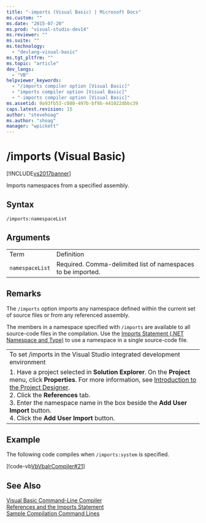 ```yaml
---
title: "-imports (Visual Basic) | Microsoft Docs"
ms.custom: ""
ms.date: "2015-07-20"
ms.prod: "visual-studio-dev14"
ms.reviewer: ""
ms.suite: ""
ms.technology: 
  - "devlang-visual-basic"
ms.tgt_pltfrm: ""
ms.topic: "article"
dev_langs: 
  - "VB"
helpviewer_keywords: 
  - "/imports compiler option [Visual Basic]"
  - "imports compiler option [Visual Basic]"
  - "-imports compiler option [Visual Basic]"
ms.assetid: 9a93fb53-c080-497b-bf9b-441022dbbc39
caps.latest.revision: 15
author: "stevehoag"
ms.author: "shoag"
manager: "wpickett"
---
```

# /imports (Visual Basic)
[!INCLUDE[vs2017banner](../../../includes/vs2017banner.md)]

Imports namespaces from a specified assembly.  
  
## Syntax  
  
```  
/imports:namespaceList  
```  
  
## Arguments  
  
|||  
|-|-|  
|Term|Definition|  
|`namespaceList`|Required. Comma-delimited list of namespaces to be imported.|  
  
## Remarks  
 The `/imports` option imports any namespace defined within the current set of source files or from any referenced assembly.  
  
 The members in a namespace specified with `/imports` are available to all source-code files in the compilation. Use the [Imports Statement (.NET Namespace and Type)](../../../visual-basic/language-reference/statements/imports-statement-net-namespace-and-type.md) to use a namespace in a single source-code file.  
  
||  
|-|  
|To set /imports in the Visual Studio integrated development environment|  
|1.  Have a project selected in **Solution Explorer**. On the **Project** menu, click **Properties**. For more information, see [Introduction to the Project Designer](http://msdn.microsoft.com/en-us/898dd854-c98d-430c-ba1b-a913ce3c73d7).<br />2.  Click the **References** tab.<br />3.  Enter the namespace name in the box beside the **Add User Import** button.<br />4.  Click the **Add User Import** button.|  
  
## Example  
 The following code compiles when `/imports:system` is specified.  
  
 [!code-vb[VbVbalrCompiler#21](../../../samples/snippets/visualbasic/VS_Snippets_VBCSharp/VbVbalrCompiler/VB/Class1.vb#21)]  
  
## See Also  
 [Visual Basic Command-Line Compiler](../../../visual-basic/reference/command-line-compiler/index.md)   
 [References and the Imports Statement](../../../visual-basic/programming-guide/program-structure/references-and-the-imports-statement.md)   
 [Sample Compilation Command Lines](../../../visual-basic/reference/command-line-compiler/sample-compilation-command-lines.md)
